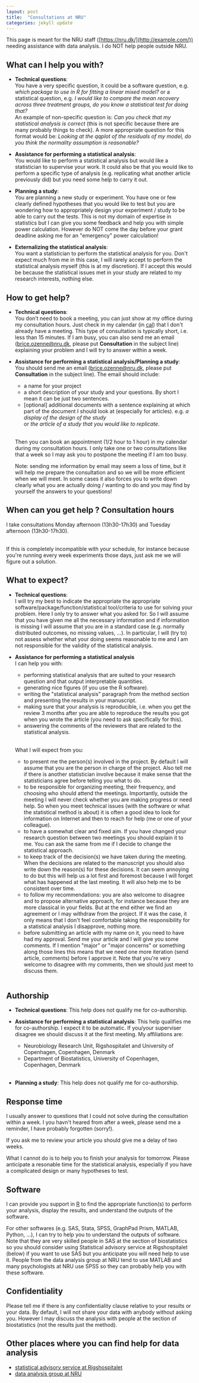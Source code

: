 ```yaml
---
layout: post
title:  "Consultations at NRU"
categories: jekyll update
---
```


This page is meant for the NRU staff
 ([https://nru.dk/](http://example.com/)) needing assistance with data
 analysis. I do NOT help people outside NRU.


## What can I help you with?

- **Technical questions**: <br> You have a very specific question, it
  could be a software question, e.g.  _which package to use in R for
  fitting a linear mixed model?_ or a statistical question, e.g.  _I
  would like to compare the mean recovery across three treatment
  groups, do you know a statistical test for doing that?_ <br> An
  example of non-specific question is: _Can you check that my
  statistical analysis is correct_ (this is not specific because there
  are many probably things to check).  A more appropriate question for
  this format would be: _Looking at the qqplot of the residuals of my
  model, do you think the normality assumption is reasonable?_

- **Assistance for performing a statistical analysis**: <br> You would
like to perform a statistical analysis but would like a statistician
to supervise your work. It could also be that you would like to
perform a specific type of analysis (e.g. replicating what another
article previously did) but you need some help to carry it out.

- **Planning a study**: <br> You are planning a new study or
experiment. You have one or few clearly defined hypotheses that you
would like to test but you are wondering how to appropriately design
your experiment / study to be able to carry out the tests. This is not
my domain of expertise in statistics but I can give you some feedback
and help you with simple power calculation. However do NOT come the
day before your grant deadline asking me for an "emergency" power
calculation!

- **Externalizing the statistical analysis**: <br> You want a
statistician to perform the statistical analysis for you. Don't expect
much from me in this case, I will rarely accept to perform the
statistical analysis myself (this is at my discretion). If I accept
this would be because the statistical issues met in your study are
related to my research interests, nothing else. 

## How to get help?

- **Technical questions**: <br> You don’t need to book a meeting, you
  can just show at my office during my consultation hours. Just check
  in my calendar (in [cal](https://cal.nru.dk/)) that I don't already
  have a meeting. This type of consultation is typically short,
  i.e. less than 15 minutes. If I am busy, you can also send me an
  email (<brice.ozenne@nru.dk>, please put **Consultation** in the
  subject line) explaining your problem and I will try to answer
  within a week.

- **Assistance for performing a statistical analysis/Planning a
study**: <br> You should send me an email (<brice.ozenne@nru.dk>, please
put **Consultation** in the subject line). The email should include:
  + a name for your project
  + a short description of your study and your questions. By short I
    mean it can be just two sentences.    
  + [optional] additional documents with a sentence explaining at
which part of the document I should look at (especially for articles).
e.g. _a display of the design of the study_ <br> or _the article of a
study that you would like to replicate_.
  <br> <br>

  Then you can book an appointment (1/2 hour to 1 hour) in my calendar
  during my consultation hours. I only take one or two consultations
  like that a week so I may ask you to postpone the meeting if I am
  too busy.
  
  Note: sending me information by email may seem a loss of time, but
  it will help me prepare the consultation and so we will be more
  efficient when we will meet. In some cases it also forces you to
  write down clearly what you are actually doing / wanting to do and
  you may find by yourself the answers to your questions!

## When can you get help ? Consultation hours
I take consultations Monday afternoon (13h30-17h30) and Tuesday
afternoon (13h30-17h30). <br> <br>

If this is completely incompatible with your schedule, for instance
because you're running every week experiments those days, just ask me
we will figure out a solution.

## What to expect?

- **Technical questions**: <br> I will try my best to indicate the
  appropriate the appropriate software/package/function/statistical
  tool/criteria to use for solving your problem. Here I only try to
  answer what you asked for. So I will assume that you have given me
  all the necessary information and if information is missing I will
  assume that you are in a standard case (e.g. normally distributed
  outcomes, no missing values, …). In particular, I will (try to) not
  assess whether what your doing seems reasonable to me and I am not
  responsible for the validity of the statistical analysis.

- **Assistance for performing a statistical analysis** <br>
  I can help you with:
  + performing statistical analysis that are suited to your research
    question and that output interpretable quantities.
  + generating nice figures (if you use the R software).
  + writing the "statistical analysis" paragraph from the method
    section and presenting the results in your manuscript.
  + making sure that your analysis is reproducible, i.e. when you get
    the review 3 months after you are able to reproduce the results
    you got when you wrote the article (you need to ask specifically
    for this).
  + answering the comments of the reviewers that are related to the
    statistical analysis.  <br> <br>

  What I will expect from you:
  + to present me the person(s) involved in the project. By default I
  will assume that you are the person in charge of the project. Also
  tell me if there is another statistician involve because it make
  sense that the statisticians agree before telling you what to do.
  + to be responsible for organizing meeting, their frequency, and
  choosing who should attend the meetings. Importantly, outside the
  meeting I will never check whether you are making progress or need
  help. So when you meet technical issues (with the software or what
  the statistical method is about) it is often a good idea to look for
  information on Internet and then to reach for help (me or one of
  your colleague).
  + to have a somewhat clear and fixed aim. If you have changed your
  research question between two meetings you should explain it to
  me. You can ask the same from me if I decide to change the
  statistical approach.
  + to keep track of the decision(s) we have taken during the
  meeting. When the decisions are related to the manuscript you should
  also write down the reason(s) for these decisions. It can seem
  annoying to do but this will help us a lot first and foremost
  because I will forget what has happened at the last meeting. It will
  also help me to be consistent over time.
  + to follow my recommendations: you are also welcome to disagree and
  to propose alternative approach, for instance because they are more
  classical in your fields. But at the end either we find an agreement
  or I may withdraw from the project. If it was the case, it only
  means that I don't feel comfortable taking the responsibility for a
  statistical analysis I disapprove, nothing more.
  + before submitting an article with my name on it, you need to have
  had my approval. Send me your article and I will give you some
  comments. If I mention "major" or "major concerns" or something
  along those lines this means that we need one more iteration (send
  article, comments) before I approve it. Note that you're very
  welcome to disagree with my comments, then we should just meet to
  discuss them. <br> <br>

 <!-- You should not expect me: -->
 <!-- + to be a policeman: you should not try things and then come to me -->
 <!-- asking whether it correct or not. -->
 <!-- + to be a magician: you should not expect statistics to create data -->
 <!-- or more information than you have. If you only have data on 20 -->
 <!-- subjects don't aim at testing 100 null hypotheses. Also be -->
 <!-- realistic: doing statistics is not easy especially when it is not -->
 <!-- your field of expertise. If you come with a complicated design, -->
 <!-- missing values, and outcomes with non standard distributions, it -->
 <!-- becomes less likely that (i) I can propose a statistical method -->
 <!-- suited to your needs, (ii) this method is easy to apply, (iii) this -->
 <!-- method is easy to interpret, (iv) it is the classical method used in -->
 <!-- your field. -->
 <!-- + to be a software tester: if you try to do the same analysis in -->
 <!-- several software, you may end-up with different results. This is -->
 <!-- annoying but you should not expect me to be able to say which -->
 <!-- software is the best. I am personally working with the R software, -->
 <!-- but I trust the classical software, e.g. SAS, SPSS, matlab .... -->
 <!-- + to know all the statistical methods: sadly I have a limited -->
 <!-- knowledge. So if you need to use a method with which I am not -->
 <!-- familiar may need additional time to be able to help you. -->



## Authorship

- **Technical questions**: This help does not qualify me for co-authorship. 

- **Assistance for performing a statistical analysis**: This help
  qualifies me for co-authorship. I expect it to be automatic. If
  you/your superviser disagree we should discuss it at the first
  meeting. My affiliations are:
  + Neurobiology Research Unit, Rigshospitalet and University of
    Copenhagen, Copenhagen, Denmark
  + Department of Biostatistics, University of Copenhagen, Copenhagen,
  Denmark  <br> <br>
  
- **Planning a study**: This help does not qualify me for co-authorship. 

## Response time 

I usually answer to questions that I could not solve during the
consultation within a week. I you havn't heared from after a week,
please send me a reminder, I have probably forgotten (sorry!).

If you ask me to review your article you should give me a delay of
two weeks.

What I cannot do is to help you to finish your analysis for
tomorrow. Please anticipate a resonable time for the statistical
analysis, especially if you have a complicated design or many
hypotheses to test.

## Software

I can provide you support in [R](https://www.r-project.org/) to find
the appropriate function(s) to perform your analysis, display the
results, and understand the outputs of the software.

For other softwares (e.g. SAS, Stata, SPSS, GraphPad Prism, MATLAB,
Python, ...), I can try to help you to understand the outputs of
software. Note that they are very skilled people in SAS at the section
of biostatistics so you should consider using Statistical advisory
service at Rigshospitalet (below) if you want to use SAS but you
anticipate you will need help to use it. People from the data analysis
group at NRU tend to use MATLAB and many psychologists at NRU use SPSS
so they can probably help you with these software.

## Confidentiality

Please tell me if there is any confidentiality clause relative to your
results or your data. By default, I will not share your data with
anybody without asking you. However I may discuss the analysis with
people at the section of biostatistics (not the results just the
method).

## Other places where you can find help for data analysis

- [statistical advisory service at Rigshospitalet](http://biostat.ku.dk/statisticaladvisory/)
- [data analysis group at NRU](https://nru.dk/index.php/research-menu/78-data-analysis)
 

